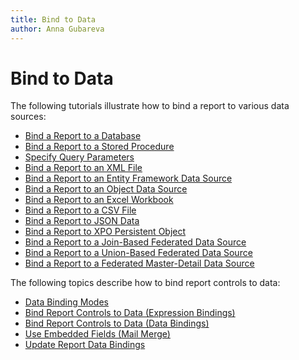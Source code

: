 ```yaml
---
title: Bind to Data
author: Anna Gubareva
---
```

# Bind to Data

The following tutorials illustrate how to bind a report to various data sources:

* [Bind a Report to a Database](bind-to-data/bind-a-report-to-a-database.md)
* [Bind a Report to a Stored Procedure](bind-to-data/bind-a-report-to-a-stored-procedure.md)
* [Specify Query Parameters](bind-to-data/specify-query-parameters.md)
* [Bind a Report to an XML File](bind-to-data/bind-a-report-to-an-xml-file.md)
* [Bind a Report to an Entity Framework Data Source](bind-to-data/bind-a-report-to-an-entity-framework-data-source.md)
* [Bind a Report to an Object Data Source](bind-to-data/bind-a-report-to-an-object-data-source.md)
* [Bind a Report to an Excel Workbook](bind-to-data/bind-a-report-to-an-excel-workbook.md)
* [Bind a Report to a CSV File](bind-to-data/bind-a-report-to-a-csv-file.md)
* [Bind a Report to JSON Data](bind-to-data\bind-a-report-to-json-data.md)
* [Bind a Report to XPO Persistent Object](bind-to-data\bind-a-report-to-an-xpo-persistent-object.md)
* [Bind a Report to a Join-Based Federated Data Source](bind-to-data\bind-a-report-to-a-join-based-federated-data-source.md)
* [Bind a Report to a Union-Based Federated Data Source](bind-to-data\bind-a-report-to-a-union-based-federated-data-source.md)
* [Bind a Report to a Federated Master-Detail Data Source](bind-to-data\bind-a-report-to-a-federated-master-detail-data-source.md)

The following topics describe how to bind report controls to data:

* [Data Binding Modes](bind-to-data/data-binding-modes.md)
* [Bind Report Controls to Data (Expression Bindings)](bind-to-data/bind-controls-to-data-expression-bindings.md)
* [Bind Report Controls to Data (Data Bindings)](bind-to-data/bind-controls-to-data-data-bindings.md)
* [Use Embedded Fields (Mail Merge)](bind-to-data/use-embedded-fields-mail-merge.md)
* [Update Report Data Bindings](bind-to-data/update-report-data-bindings.md)